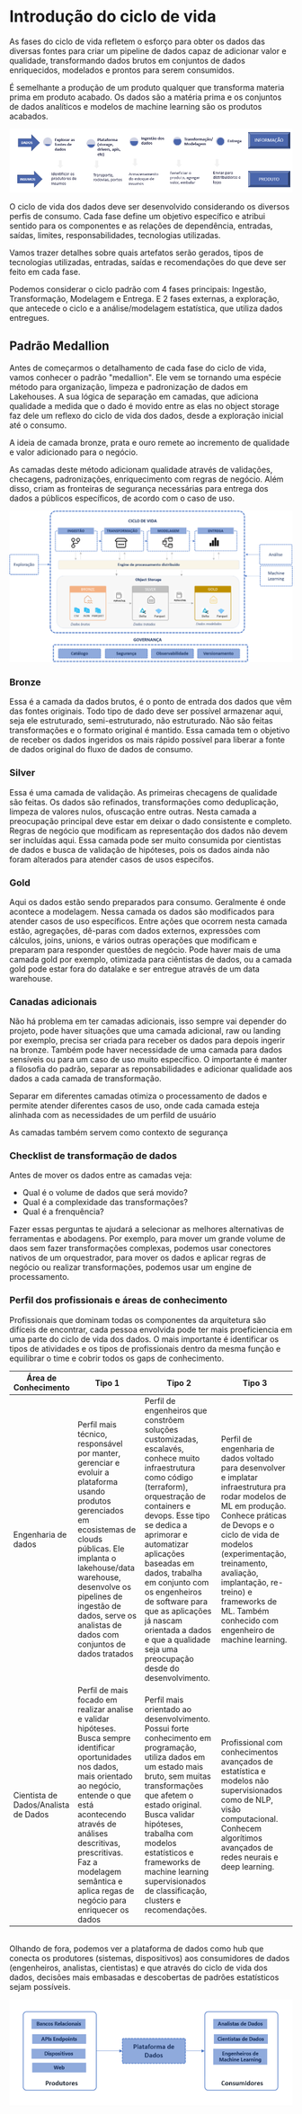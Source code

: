 # Introdução do ciclo de vida
As fases do ciclo de vida refletem o esforço para obter os dados das diversas fontes para criar um pipeline de dados capaz de adicionar valor e qualidade, transformando dados brutos em conjuntos de dados enriquecidos, modelados e prontos para serem consumidos.

É semelhante a produção de um produto qualquer que transforma materia prima em produto acabado. Os dados são a matéria prima e os conjuntos de dados analíticos e modelos de machine learning são os produtos acabados.

![analogia](../media/analogia.png)


O ciclo de vida dos dados deve ser desenvolvido considerando os diversos perfis de consumo. Cada fase define um objetivo específico e atribui sentido para os componentes e as relações de dependência, entradas, saídas, limites, responsabilidades, tecnologias utilizadas.

Vamos trazer detalhes sobre quais artefatos serão gerados, tipos de tecnologias utilizadas, entradas, saídas e recomendações do que deve ser feito em cada fase. 

Podemos considerar o ciclo padrão com 4 fases principais: Ingestão, Transformação, Modelagem e Entrega. E 2 fases externas, a exploração, que antecede o ciclo e a análise/modelagem estatística, que utiliza dados entregues.
  

## Padrão Medallion
Antes de começarmos o detalhamento de cada fase do ciclo de vida, vamos conhecer o padrão "medallion". Ele vem se tornando uma espécie método para organização, limpeza e padronização de dados em Lakehouses. A sua lógica de separação em camadas, que adiciona qualidade a medida que o dado é movido entre as elas no object storage faz dele um reflexo do ciclo de vida dos dados, desde a exploração inicial até o consumo. 

A ideia de camada bronze, prata e ouro remete ao incremento de qualidade e valor adicionado para o negócio. 

As camadas deste método adicionam qualidade através de validações, checagens, padronizações, enriquecimento com regras de negócio. Além disso, criam as fronteiras de segurança necessárias para entrega dos dados a públicos específicos, de acordo com o caso de uso.

  
![Alt text](../media/image-11.png)


### Bronze
Essa é a camada da dados brutos, é o ponto de entrada dos dados que vêm das fontes originais. Todo tipo de dado deve ser possível armazenar aqui, seja ele estruturado, semi-estruturado, não estruturado. Não são feitas transformações e o formato original é mantido. Essa camada tem o objetivo de receber os dados ingeridos os mais rápido possível para liberar a fonte de dados original do fluxo de dados de consumo.

### Silver
Essa é uma camada de validação. As primeiras checagens de qualidade são feitas. Os dados são refinados, transformações como deduplicação, limpeza de valores nulos, ofuscação entre outras. Nesta camada a preocupação principal deve estar em deixar o dado consistente e completo. Regras de negócio que modificam as representação dos dados não devem ser incluídas aqui. Essa camada pode ser muito consumida por cientistas de dados e busca de validação de hipóteses, pois os dados ainda não foram alterados para atender casos de usos específos.

### Gold
Aqui os dados estão sendo preparados para consumo. Geralmente é onde acontece a modelagem. Nessa camada os dados são modificados para atender casos de uso específicos. Entre ações que ocorrem nesta camada estão, agregações, dê-paras com dados externos, expressões com cálculos, joins, unions, e vários outras operações que modificam e preparam para responder questões de negócio. Pode haver mais de uma camada gold por exemplo, otimizada para ciêntistas de dados, ou a camada gold pode estar fora do datalake e ser entregue através de um data warehouse.

### Canadas adicionais
Não há problema em ter camadas adicionais, isso sempre vai depender do projeto, pode haver situações que uma camada adicional, raw ou landing por exemplo, precisa ser criada para receber os dados para depois ingerir na bronze. Também pode haver necessidade de uma camada para dados sensíveis ou para um caso de uso muito específico. O importante é manter a filosofia do padrão, separar as reponsabilidades e adicionar qualidade aos dados a cada camada de transformação.

Separar em diferentes camadas otimiza o processamento de dados e permite atender diferentes casos de uso, onde cada camada esteja alinhada com as necessidades de um perfild de usuário

As camadas também servem como contexto de segurança

### Checklist de transformação de dados
Antes de mover os dados entre as camadas veja:
- Qual é o volume de dados que será movido?
- Qual é a complexidade das transformações?
- Qual é a frenquência?

Fazer essas perguntas te ajudará a selecionar as melhores alternativas de ferramentas e abodagens. Por exemplo, para mover um grande volume de daos sem fazer transformações complexas, podemos usar conectores nativos de um orquestrador, para mover os dados e aplicar regras de negócio ou realizar transformações, podemos usar um engine de processamento.

### Perfil dos profissionais e áreas de conhecimento

Profissionais que dominam todas os componentes da arquitetura são difíceis de encontrar, cada pessoa envolvida pode ter mais proeficiencia em uma parte do ciclo de vida dos dados. O mais importante é identificar os tipos de atividades e os tipos de profissionais dentro da mesma função e equilibrar o time e cobrir todos os gaps de conhecimento.

Área de Conhecimento | Tipo 1 | Tipo 2 | Tipo 3
---------- | ------ | ------ | -------
Engenharia de dados | Perfil mais técnico, responsável por manter, gerenciar e evoluir a plataforma usando produtos gerenciados em ecosistemas de clouds públicas. Ele implanta o lakehouse/data warehouse, desenvolve os pipelines de ingestão de dados, serve os analistas de dados com conjuntos de dados tratados | Perfil de engenheiros que constrõem soluções customizadas, escalavés, conhece muito infraestrutura como código (terraform), orquestração de containers e devops. Esse tipo se dedica a aprimorar e automatizar aplicações baseadas em dados, trabalha em conjunto com os engenheiros de software para que as aplicações já nascam orientada a dados e que a qualidade seja uma preocupação desde do desenvolvimento. | Perfil de engenharia de dados voltado para desenvolver e implatar infraestrutura pra rodar modelos de ML em produção. Conhece práticas de Devops e o ciclo de vida de modelos (experimentação, treinamento, avaliação, implantação, re-treino) e frameworks de ML. Também conhecido com engenheiro de machine learning.
Cientista de Dados/Analista de Dados | Perfil de mais focado em realizar analise e validar hipóteses. Busca sempre identificar oportunidades nos dados, mais orientado ao negócio, entende o que está acontecendo através de análises descritivas, prescritivas. Faz a modelagem semântica e aplica regas de negócio para enriquecer os dados | Perfil mais orientado ao desenvolvimento. Possui forte conhecimento em programação, utiliza dados em um estado mais bruto, sem muitas transformações que afetem o estado original. Busca validar hipóteses, trabalha com modelos estatísticos e frameworks de machine learning supervisionados de classificação, clusters e recomendações. | Profissional com conhecimentos avançados de estatística e modelos não supervisionados como de NLP, visão computacional. Conhecem algorítimos avançados de redes neurais e deep learning.

<br>
Olhando de fora, podemos ver a plataforma de dados como hub que conecta os produtores (sistemas, dispositivos) aos consumidores de dados (engenheiros, analistas, cientistas) e que através do ciclo de vida dos dados, decisões mais embasadas e descobertas de padrões estatísticos sejam possíveis.

![Alt text](../media/produtor-consumidor.png)



